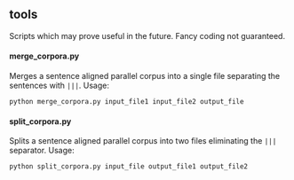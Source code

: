 tools
-----

Scripts which may prove useful in the future. Fancy coding not guaranteed.

#### merge_corpora.py

Merges a sentence aligned parallel corpus into a single file separating the
sentences with `|||`. Usage:

	python merge_corpora.py input_file1 input_file2 output_file

#### split_corpora.py

Splits a sentence aligned parallel corpus into two files eliminating the `|||`
separator. Usage:

	python split_corpora.py input_file output_file1 output_file2
